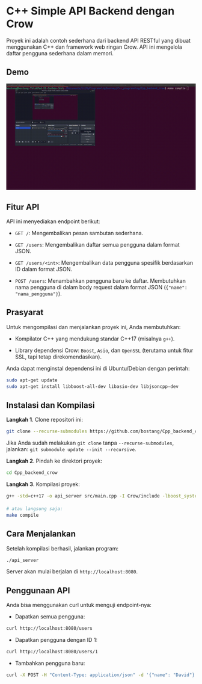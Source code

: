 # C++ Simple API Backend dengan Crow

Proyek ini adalah contoh sederhana dari backend API RESTful yang dibuat menggunakan C++ dan framework web ringan Crow. API ini mengelola daftar pengguna sederhana dalam memori.

## Demo

![demo](./assets/demo.gif)

## Fitur API

API ini menyediakan endpoint berikut:

- `GET /`: Mengembalikan pesan sambutan sederhana.

- `GET /users`: Mengembalikan daftar semua pengguna dalam format JSON.

- `GET /users/<int>`: Mengembalikan data pengguna spesifik berdasarkan ID dalam format JSON.

- `POST /users`: Menambahkan pengguna baru ke daftar. Membutuhkan nama pengguna di dalam body request dalam format JSON (`{"name": "nama_pengguna"}`).

## Prasyarat

Untuk mengompilasi dan menjalankan proyek ini, Anda membutuhkan:

- Kompilator C++ yang mendukung standar C++17 (misalnya `g++`).

- Library dependensi Crow: `Boost`, `Asio`, dan `OpenSSL` (terutama untuk fitur SSL, tapi tetap direkomendasikan).

Anda dapat menginstal dependensi ini di Ubuntu/Debian dengan perintah:

```bash
sudo apt-get update
sudo apt-get install libboost-all-dev libasio-dev libjsoncpp-dev
```

## Instalasi dan Kompilasi

**Langkah 1**. Clone repositori ini:

```bash
git clone --recurse-submodules https://github.com/bostang/Cpp_backend_crow
```

Jika Anda sudah melakukan `git clone` tanpa `--recurse-submodules`, jalankan: `git submodule update --init --recursive`.

**Langkah 2**. Pindah ke direktori proyek:

```bash
cd Cpp_backend_crow
```

**Langkah 3**. Kompilasi proyek:

```bash
g++ -std=c++17 -o api_server src/main.cpp -I Crow/include -lboost_system -lboost_thread -lpthread

# atau langsung saja:
make compile
```

## Cara Menjalankan

Setelah kompilasi berhasil, jalankan program:

```bash
./api_server
```

Server akan mulai berjalan di `http://localhost:8080`.

## Penggunaan API

Anda bisa menggunakan curl untuk menguji endpoint-nya:

- Dapatkan semua pengguna:

```bash
curl http://localhost:8080/users
```

- Dapatkan pengguna dengan ID 1:

```bash
curl http://localhost:8080/users/1
```

- Tambahkan pengguna baru:

```bash
curl -X POST -H "Content-Type: application/json" -d '{"name": "David"}' http://localhost:8080/users
```

